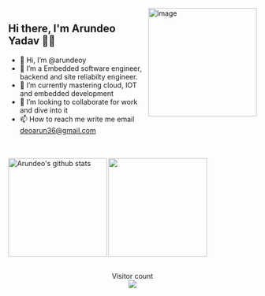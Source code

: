 <img align="right" height="220px" src="https://appservice.azureedge.net/images/linux-landing-page/v3/node.svg" alt="image" />

<p align="left">

## Hi there, I'm Arundeo  Yadav 👋🏻 
- 👋 Hi, I’m @arundeoy
- 👀 I’m a Embedded software engineer, backend and site reliabilty engineer.
- 🌱 I’m currently mastering  cloud, IOT and embedded development 
- 💞️ I’m looking to collaborate for work and dive into it
- 📫 How to reach me write me email deoarun36@gmail.com
 

<!---
arundeoy/arundeoy is a ✨ special ✨ repository because its `README.md` (this file) appears on your GitHub profile.
You can click the Preview link to take a look at your changes.
--->
<br>
<br>


 

  <img align="left" height="200px" src="https://github-readme-stats.vercel.app/api?username=arundeoy&show_icons=true&count_private=true&title_color=ff0087&bg_color=fafbfc00&text_color=a2a2a2" alt="Arundeo's github stats" />

  <img align="centre" height="200px" src="https://github-readme-stats.vercel.app/api/top-langs/?username=arundeoy&title_color=ff0087&bg_color=fafbfc00&text_color=35b5ff&hide=EJS" />
  
<!---
<a href="https://github.com/arundeoy/Online_Classroom_Web_App">
  <img align="left" src="https://github-readme-stats.anuraghazra1.vercel.app/api/pin/?username=arundeoy&repo=Online_Classroom_Web_App&show_owner&title_color=e6005c" />
 </a>
<a href="https://github.com/arundeoy/Daily-Newspaper-using-reactJS">
  <img align="center" src="https://github-readme-stats.vercel.app/api/pin/?username=arundeoy&repo=Daily-Newspaper-using-reactJS&title_color=e6005c" />
 </a>
-->
<br> 
<br>



<p align="center"> 
  Visitor count<br>
  <img src="https://profile-counter.glitch.me/arundeoy/count.svg" />
</p>


<!--https://github.com/arundeoy/arundeoy/blob/master/resources/progirl.png
